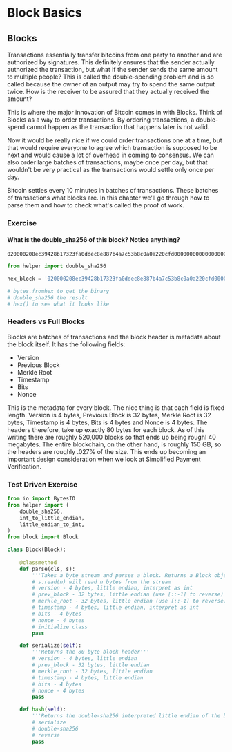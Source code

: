 
# Block Basics

## Blocks

Transactions essentially transfer bitcoins from one party to another and are authorized by signatures. This definitely ensures that the sender actually authorized the transaction, but what if the sender sends the same amount to multiple people? This is called the double-spending problem and is so called because the owner of an output may try to spend the same output twice. How is the receiver to be assured that they actually received the amount?

This is where the major innovation of Bitcoin comes in with Blocks. Think of Blocks as a way to order transactions. By ordering transactions, a double-spend cannot happen as the transaction that happens later is not valid.

Now it would be really nice if we could order transactions one at a time, but that would require everyone to agree which transaction is supposed to be next and would cause a lot of overhead in coming to consensus. We can also order large batches of transactions, maybe once per day, but that wouldn't be very practical as the transactions would settle only once per day.

Bitcoin settles every 10 minutes in batches of transactions. These batches of transactions what blocks are. In this chapter we'll go through how to parse them and how to check what's called the proof of work.

### Exercise

#### What is the double_sha256 of this block? Notice anything?
```
020000208ec39428b17323fa0ddec8e887b4a7c53b8c0a0a220cfd0000000000000000005b0750fce0a889502d40508d39576821155e9c9e3f5c3157f961db38fd8b25be1e77a759e93c0118a4ffd71d
```


```python
from helper import double_sha256

hex_block = '020000208ec39428b17323fa0ddec8e887b4a7c53b8c0a0a220cfd0000000000000000005b0750fce0a889502d40508d39576821155e9c9e3f5c3157f961db38fd8b25be1e77a759e93c0118a4ffd71d'

# bytes.fromhex to get the binary
# double_sha256 the result
# hex() to see what it looks like
```

### Headers vs Full Blocks

Blocks are batches of transactions and the block header is metadata about the block itself. It has the following fields:

* Version
* Previous Block
* Merkle Root
* Timestamp
* Bits
* Nonce

This is the metadata for every block. The nice thing is that each field is fixed length. Version is 4 bytes, Previous Block is 32 bytes, Merkle Root is 32 bytes, Timestamp is 4 bytes, Bits is 4 bytes and Nonce is 4 bytes. The headers therefore, take up exactly 80 bytes for each block. As of this writing there are roughly 520,000 blocks so that ends up being roughl 40 megabytes. The entire blockchain, on the other hand, is roughly 150 GB, so the headers are roughly .027% of the size. This ends up becoming an important design consideration when we look at Simplified Payment Verification.

### Test Driven Exercise


```python
from io import BytesIO
from helper import (
    double_sha256,
    int_to_little_endian,
    little_endian_to_int,
)
from block import Block

class Block(Block):
    
    @classmethod
    def parse(cls, s):
        '''Takes a byte stream and parses a block. Returns a Block object'''
        # s.read(n) will read n bytes from the stream
        # version - 4 bytes, little endian, interpret as int
        # prev_block - 32 bytes, little endian (use [::-1] to reverse)
        # merkle_root - 32 bytes, little endian (use [::-1] to reverse)
        # timestamp - 4 bytes, little endian, interpret as int
        # bits - 4 bytes
        # nonce - 4 bytes
        # initialize class
        pass

    def serialize(self):
        '''Returns the 80 byte block header'''
        # version - 4 bytes, little endian
        # prev_block - 32 bytes, little endian
        # merkle_root - 32 bytes, little endian
        # timestamp - 4 bytes, little endian
        # bits - 4 bytes
        # nonce - 4 bytes
        pass

    def hash(self):
        '''Returns the double-sha256 interpreted little endian of the block'''
        # serialize
        # double-sha256
        # reverse
        pass
```
